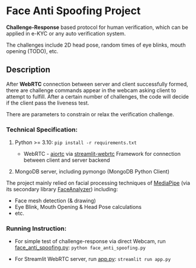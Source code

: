 # Face Anti Spoofing Project

**Challenge-Response** based protocol for human verification, which can be applied in e-KYC or any auto verification system. 

The challenges include 2D head pose, random times of eye blinks, mouth opening (TODO), etc.

## Description
After **WebRTC** connection between server and client successfully formed, there are challenge commands appear in the webcam asking client to 
attempt to fulfill. After a certain number of challenges, the code will decide if the client pass the liveness test.

There are parameters to constrain or relax the verification challenge.

### Technical Specification: 
1. Python >= 3.10: `pip install -r requirements.txt`
   * WebRTC - [aiortc](https://github.com/aiortc/aiortc) via [streamlit-webrtc](https://github.com/whitphx/streamlit-webrtc) Framework for connection between client and server backend

2. MongoDB server, including pymongo (MongoDB Python Client)

The project mainly relied on facial processing techniques of [MediaPipe](https://github.com/google/mediapipe) (via its secondary library [FaceAnalyzer](https://github.com/ParisNeo/FaceAnalyzer)) including:
  * Face mesh detection (& drawing)
  * Eye Blink, Mouth Opening & Head Pose calculations
  * etc.

### Running Instruction:
* For simple test of challenge-response via direct Webcam, run [face_anti_spoofing.py](face_anti_spoofing.py):
`python face_anti_spoofing.py` 

* For Streamlit WebRTC server, run [app.py](app.py): 
`streamlit run app.py`
